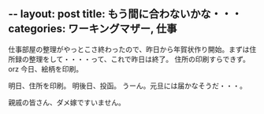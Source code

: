 --
layout: post
title: もう間に合わないかな・・・
categories: ワーキングマザー, 仕事
--

仕事部屋の整理がやっとこさ終わったので、昨日から年賀状作り開始。まずは住所録の整理をして・・・・って、これで昨日は終了。
住所の印刷すらできず。orz
今日、絵柄を印刷。

明日、住所を印刷。
明後日、投函。
うーん。元旦には届かなそうだ・・・。

親戚の皆さん、ダメ嫁ですいません。

